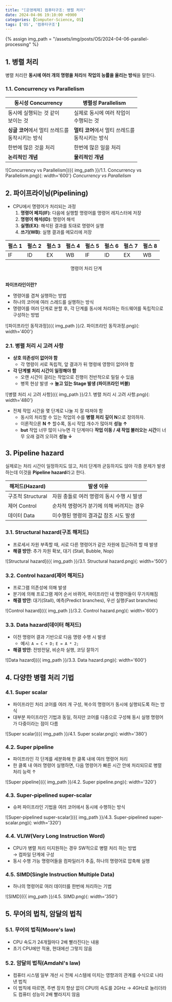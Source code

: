 ```yaml
---
title: "[운영체제] 컴퓨터구조: 병렬 처리"
date: 2024-04-06 19:10:00 +0900
categories: [Computer-Science, OS]
tags: ['OS', '컴퓨터구조']
---
```

{% assign img_path = "/assets/img/posts/OS/2024-04-06-parallel-processing" %}



## 1. 병렬 처리

병렬 처리란 **동시에 여러 개의 명령을 처리**해 **작업의 능률을 올리는 방식**을 말한다.

### 1.1. Concurrency vs Parallelism

| 동시성 Concurrency                                  | 병렬성 Parallelism                                  |
| --------------------------------------------------- | --------------------------------------------------- |
| 동시에 실행되는 것 같이<br> 보이는 것               | 실제로 동시에 여러 작업이<br> 수행되는 것           |
| **싱글 코어**에서 멀티 쓰레드를<br> 동작시키는 방식 | **멀티 코어**에서 멀티 쓰레드를<br> 동작시키는 방식 |
| 한번에 많은 것을 처리                               | 한번에 많은 일을 처리                               |
| **논리적인 개념**                                   | **물리적인 개념**                                   |

![Concurrency vs Parallelism]({{ img_path }}/1.1. Concurrency vs Parallelism.png){: width='600'}
_Concurrency vs Parallelism_



## 2. 파이프라이닝(Pipelining)

- CPU에서 명령어가 처리되는 과정
  1. **명령어 페치(IF)**: 다음에 실행할 명령어를 명령어 레지스터에 저장
  2. **명령어 해석(ID)**: 명령어 해석
  3. **실행(EX)**: 해석된 결과를 토대로 명령어 실행
  4. **쓰기(WB)**: 실행 결과를 메모리에 저장

| 펄스 1 | 펄스 2 | 펄스 3 | 펄스 4 | 펄스 5 | 펄스 6 | 펄스 7 | 펄스 8 |
| ------ | ------ | ------ | ------ | ------ | ------ | ------ | ------ |
| IF     | ID     | EX     | WB     | IF     | ID     | EX     | WB     |

<center>명령어 처리 단계</center>
<br>

**파이프라인이란?**
- 명령어를 겹쳐 실행하는 방법
- 하나의 코어에 여러 스레드를 실행하는 방식
- 명령어를 여러 단계로 분할 후, 각 단계를 동시에 처리하는 하드웨어를 독립적으로 구성하는 방법

![파이프라인 동작과정]({{ img_path }}/2. 파이프라인 동작과정.png){: width='400'}

### 2.1. 병렬 처리 시 고려 사항

- **상호 의존성이 없어야 함**
  - 각 명령이 서로 독립적, 앞 결과가 뒤 명령에 영향이 없어야 함
- **각 단계별 처리 시간이 일정해야 함**
  - 오랜 시간이 걸리는 작업으로 진행이 전반적으로 밀릴 수 있음
  - 병목 현상 발생 → **놀고 있는 Stage 발생 (파이프라인 버블)**

![병렬 처리 시 고려 사항]({{ img_path }}/2.1. 병렬 처리 시 고려 사항.png){: width='480'}

- 전체 작업 시간을 몇 단계로 나눌 지 잘 따져야 함
  - 동시의 처리할 수 있는 작업의 수를 **병렬 처리 깊이 N**으로 정의하자.
  - 이론적으론 **N ↑** 할수록, 동시 작업 개수가 많아져 **성능 ↑**
  - **but** 작업 너무 많이 나누면 각 단계마다 **작업 이동 / 새 작업 불러오는 시간**이 너무 오래 걸려 오히려 **성능 ↓**



## 3. Pipeline hazard

실제로는 처리 시간이 일정하지도 않고, 처리 단계까 균등하지도 않아 각종 문제가 발생하는데 이것을 **Pipeline hazard**라고 한다.

| 해저드(Hazard)    | 발생 이유                                 |
| ----------------- | ----------------------------------------- |
| 구조적 Structural | 자원 충돌로 여러 명령의 동시 수행 시 발생 |
| 제어 Control      | 순차적 명령어가 분기에 의해 버려지는 경우 |
| 데이터 Data       | 미수행된 명령의 결과값 참조 시도 발생     |

### 3.1. Structural hazard(구조 해저드)

- 프로세서 자원 부족할 때, 서로 다른 명령어가 같은 자원에 접근하려 할 때 발생
- **해결 방안**: 추가 자원 확보, 대기 (Stall, Bubble, Nop)

![Structural hazard]({{ img_path }}/3.1. Structural hazard.png){: width='500'}

### 3.2. Control hazard(제어 해저드)

- 프로그램 의존성에 의해 발생
- 분기에 의해 프로그램 제어 순서 바뀌어, 파이프라인 내 명령어들이 무가치해짐
- **해결 방안**: 대기(Stall), 예측(Predict branches), 우선 실행(Fast branches)

![Control hazard]({{ img_path }}/3.2. Control hazard.png){: width='600'}

### 3.3. Data hazard(데이터 해저드)

- 이전 명령어 결과 기반으로 다음 명령 수행 시 발생
  - 예시: `A = C + D;` `E = A * 2;`
- **해결 방안**: 전방전달, 비순차 실행, 코딩 잘하기

![Data hazard]({{ img_path }}/3.3. Data hazard.png){: width='600'}



## 4. 다양한 병렬 처리 기법

### 4.1. Super scalar

- 파이프라인 처리 코어를 여러 개 구성, 복수의 명령어가 동시에 실행되도록 하는 방식
- 대부분 파이프라인 기법과 동일, 하지만 코어를 다중으로 구성해 동시 실행 명령어가 다중이라는 점이 다름

![Super scalar]({{ img_path }}/4.1. Super scalar.png){: width='380'}

### 4.2. Super pipeline

- 파이프라인 각 단계를 세분화해 한 클록 내에 여러 명령어 처리
- 한 클록 내 여러 명령어 실행하면, 다음 명령어가 빠른 시간 안에 처리되므로 병렬 처리 능력 ↑

![Super pipeline]({{ img_path }}/4.2. Super pipeline.png){: width='320'}

### 4.3. Super-pipelined super-scalar

- 슈퍼 파이프라인 기법을 여러 코어에서 동시에 수행하는 방식

![Super-pipelined super-scalar]({{ img_path }}/4.3. Super-pipelined super-scalar.png){: width='320'}

### 4.4. VLIW(Very Long Instruction Word)

- CPU가 병렬 처리 미지원하는 경우 SW적으로 병렬 처리 하는 방법<br>
  → 컴파일 단계에 구성
- 동시 수행 가능 명령어들을 컴파일러가 추출, 하나의 명령어로 압축해 실행

### 4.5. SIMD(Single Instruction Multiple Data)

- 하나의 명령어로 여러 데이터를 한번에 처리하는 기법

![SIMD]({{ img_path }}/4.5. SIMD.png){: width='350'}



## 5. 무어의 법칙, 암달의 법칙

### 5.1. 무어의 법칙(Moore's law)

- CPU 속도가 24개월마다 2배 빨라진다는 내용
- 초기 CPU에만 적용, 현대에선 그렇지 않음

### 5.2. 암달의 법칙(Amdahl's law)

- 컴퓨터 시스템 일부 개선 시 전체 시스템에 미치는 영향과의 관계를 수식으로 나타낸 법칙
- 이 법칙에 따르면, 주변 장치 향상 없이 CPU의 속도를 2GHz → 4GHz로 늘리더라도 컴퓨터 성능이 2배 빨라지지 않음